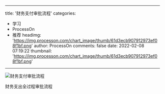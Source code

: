 
---
title: '财务支付审批流程'
categories: 
 - 学习
 - ProcessOn
 - 推荐
headimg: 'https://img.processon.com/chart_image/thumb/61d3ecb907912973ef08f1bf.png'
author: ProcessOn
comments: false
date: 2022-02-08 07:19:22
thumbnail: 'https://img.processon.com/chart_image/thumb/61d3ecb907912973ef08f1bf.png'
---

<div>   
<img class="thumb" alt="财务支付审批流程" src="https://img.processon.com/chart_image/thumb/61d3ecb907912973ef08f1bf.png" referrerpolicy="no-referrer">
<p>财务支出全过程审批流程</p>  
</div>
            